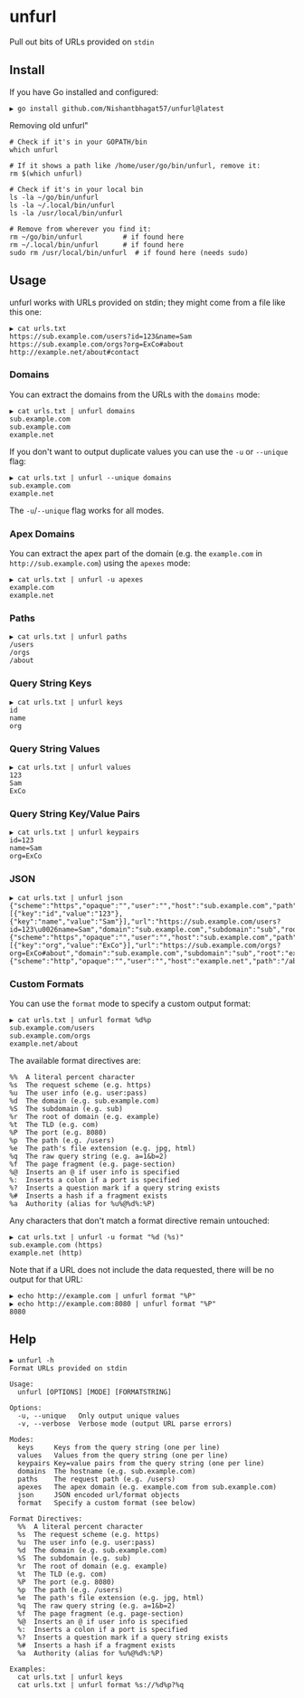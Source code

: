 # unfurl

Pull out bits of URLs provided on `stdin`

## Install

If you have Go installed and configured:

```
▶ go install github.com/Nishantbhagat57/unfurl@latest
```

Removing old unfurl"
```
# Check if it's in your GOPATH/bin
which unfurl

# If it shows a path like /home/user/go/bin/unfurl, remove it:
rm $(which unfurl)

# Check if it's in your local bin
ls -la ~/go/bin/unfurl
ls -la ~/.local/bin/unfurl
ls -la /usr/local/bin/unfurl

# Remove from wherever you find it:
rm ~/go/bin/unfurl          # if found here
rm ~/.local/bin/unfurl      # if found here
sudo rm /usr/local/bin/unfurl  # if found here (needs sudo)
```

## Usage

unfurl works with URLs provided on stdin; they might come from a file like this one:

```
▶ cat urls.txt
https://sub.example.com/users?id=123&name=Sam
https://sub.example.com/orgs?org=ExCo#about
http://example.net/about#contact
```

### Domains

You can extract the domains from the URLs with the `domains` mode:

```
▶ cat urls.txt | unfurl domains
sub.example.com
sub.example.com
example.net
```

If you don't want to output duplicate values you can use the `-u` or `--unique` flag:

```
▶ cat urls.txt | unfurl --unique domains
sub.example.com
example.net
```

The `-u`/`--unique` flag works for all modes.

### Apex Domains

You can extract the apex part of the domain (e.g. the `example.com` in `http://sub.example.com`) using the `apexes` mode:

```
▶ cat urls.txt | unfurl -u apexes
example.com
example.net
```

### Paths

```
▶ cat urls.txt | unfurl paths
/users
/orgs
/about
```

### Query String Keys

```
▶ cat urls.txt | unfurl keys
id
name
org
```

### Query String Values

```
▶ cat urls.txt | unfurl values
123
Sam
ExCo
```

### Query String Key/Value Pairs

```
▶ cat urls.txt | unfurl keypairs
id=123
name=Sam
org=ExCo
```

### JSON
```
▶ cat urls.txt | unfurl json
{"scheme":"https","opaque":"","user":"","host":"sub.example.com","path":"/users","raw_path":"","raw_query":"id=123\u0026name=Sam","fragment":"","parameters":[{"key":"id","value":"123"},{"key":"name","value":"Sam"}],"url":"https://sub.example.com/users?id=123\u0026name=Sam","domain":"sub.example.com","subdomain":"sub","root":"example","tld":"com","apex":"example.com","port":"","extension":""}
{"scheme":"https","opaque":"","user":"","host":"sub.example.com","path":"/orgs","raw_path":"","raw_query":"org=ExCo","fragment":"about","parameters":[{"key":"org","value":"ExCo"}],"url":"https://sub.example.com/orgs?org=ExCo#about","domain":"sub.example.com","subdomain":"sub","root":"example","tld":"com","apex":"example.com","port":"","extension":""}
{"scheme":"http","opaque":"","user":"","host":"example.net","path":"/about","raw_path":"","raw_query":"","fragment":"contact","parameters":null,"url":"http://example.net/about#contact","domain":"example.net","subdomain":"","root":"example","tld":"net","apex":"example.net","port":"","extension":""}
```

### Custom Formats

You can use the `format` mode to specify a custom output format:

```
▶ cat urls.txt | unfurl format %d%p
sub.example.com/users
sub.example.com/orgs
example.net/about
```

The available format directives are:

```
%%  A literal percent character
%s  The request scheme (e.g. https)
%u  The user info (e.g. user:pass)
%d  The domain (e.g. sub.example.com)
%S  The subdomain (e.g. sub)
%r  The root of domain (e.g. example)
%t  The TLD (e.g. com)
%P  The port (e.g. 8080)
%p  The path (e.g. /users)
%e  The path's file extension (e.g. jpg, html)
%q  The raw query string (e.g. a=1&b=2)
%f  The page fragment (e.g. page-section)
%@  Inserts an @ if user info is specified
%:  Inserts a colon if a port is specified
%?  Inserts a question mark if a query string exists
%#  Inserts a hash if a fragment exists
%a  Authority (alias for %u%@%d%:%P)
```

Any characters that don't match a format directive remain untouched:

```
▶ cat urls.txt | unfurl -u format "%d (%s)"
sub.example.com (https)
example.net (http)
```

Note that if a URL does not include the data requested, there will be no output for that URL:

```
▶ echo http://example.com | unfurl format "%P"
▶ echo http://example.com:8080 | unfurl format "%P"
8080
```


## Help

```
▶ unfurl -h
Format URLs provided on stdin

Usage:
  unfurl [OPTIONS] [MODE] [FORMATSTRING]

Options:
  -u, --unique   Only output unique values
  -v, --verbose  Verbose mode (output URL parse errors)

Modes:
  keys     Keys from the query string (one per line)
  values   Values from the query string (one per line)
  keypairs Key=value pairs from the query string (one per line)
  domains  The hostname (e.g. sub.example.com)
  paths    The request path (e.g. /users)
  apexes   The apex domain (e.g. example.com from sub.example.com)
  json     JSON encoded url/format objects
  format   Specify a custom format (see below)

Format Directives:
  %%  A literal percent character
  %s  The request scheme (e.g. https)
  %u  The user info (e.g. user:pass)
  %d  The domain (e.g. sub.example.com)
  %S  The subdomain (e.g. sub)
  %r  The root of domain (e.g. example)
  %t  The TLD (e.g. com)
  %P  The port (e.g. 8080)
  %p  The path (e.g. /users)
  %e  The path's file extension (e.g. jpg, html)
  %q  The raw query string (e.g. a=1&b=2)
  %f  The page fragment (e.g. page-section)
  %@  Inserts an @ if user info is specified
  %:  Inserts a colon if a port is specified
  %?  Inserts a question mark if a query string exists
  %#  Inserts a hash if a fragment exists
  %a  Authority (alias for %u%@%d%:%P)

Examples:
  cat urls.txt | unfurl keys
  cat urls.txt | unfurl format %s://%d%p?%q
```

